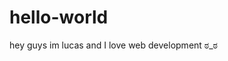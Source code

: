 # hello-world
hey guys im lucas and I love web development ಠ_ಠ
                                                                                                                             
